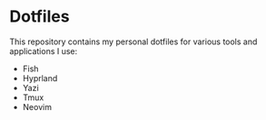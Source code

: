 # Dotfiles
This repository contains my personal dotfiles for various tools and applications I use:

- Fish
- Hyprland
- Yazi
- Tmux
- Neovim
